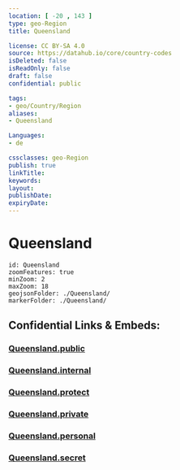 ```yaml
---
location: [ -20 , 143 ] 
type: geo-Region
title: Queensland

license: CC BY-SA 4.0
source: https://datahub.io/core/country-codes
isDeleted: false
isReadOnly: false
draft: false
confidential: public

tags:
- geo/Country/Region
aliases:
- Queensland

Languages:
- de

cssclasses: geo-Region
publish: true
linkTitle: 
keywords: 
layout: 
publishDate: 
expiryDate: 
---
```


# Queensland

```leaflet
id: Queensland
zoomFeatures: true 
minZoom: 2 
maxZoom: 18
geojsonFolder: ./Queensland/
markerFolder: ./Queensland/
```


## Confidential Links & Embeds: 

### [Queensland.public](/_public/\Earth\Continent\Australia\Australia\CountiesQueensland.public.md) 

### [Queensland.internal](/_internal/\Earth\Continent\Australia\Australia\CountiesQueensland.internal.md) 

### [Queensland.protect](/_protect/\Earth\Continent\Australia\Australia\CountiesQueensland.protect.md) 

### [Queensland.private](/_private/\Earth\Continent\Australia\Australia\CountiesQueensland.private.md) 

### [Queensland.personal](/_personal/\Earth\Continent\Australia\Australia\CountiesQueensland.personal.md) 

### [Queensland.secret](/_secret/\Earth\Continent\Australia\Australia\CountiesQueensland.secret.md)

